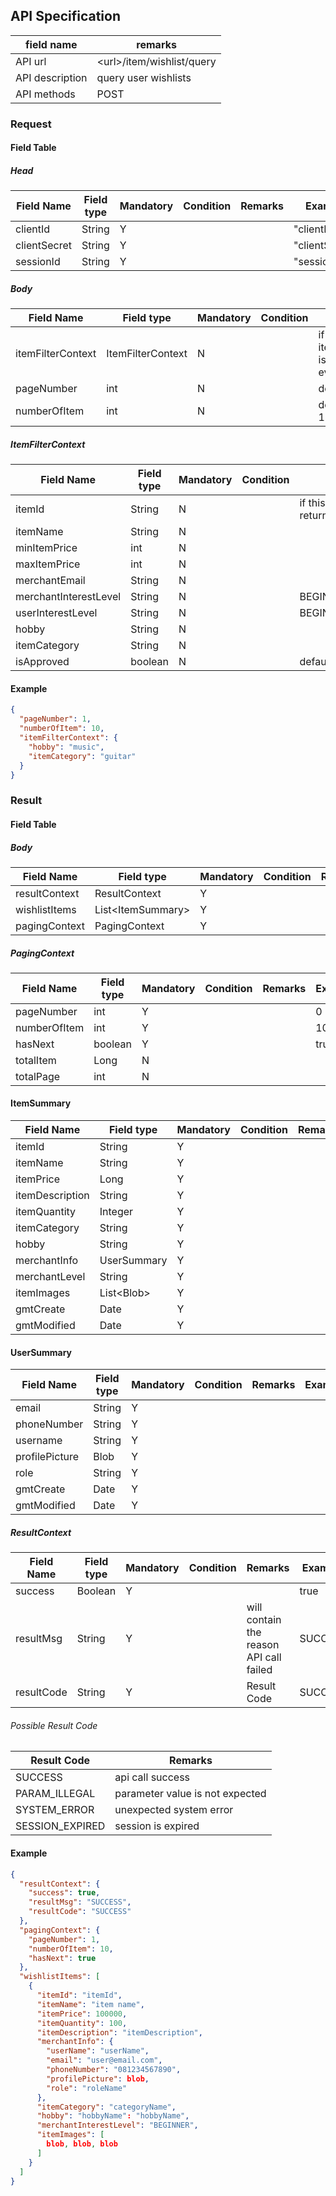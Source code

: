 ## API Specification

| field name      | remarks                     |
| --------------- | --------------------------- |
| API url         | \<url\>/item/wishlist/query |
| API description | query user wishlists        |
| API methods     | POST                        |

### Request

#### Field Table

##### Head

| Field Name   | Field type | Mandatory | Condition | Remarks | Example        |
| ------------ | ---------- | --------- | --------- | ------- | -------------- |
| clientId     | String     | Y         |           |         | "clientId"     |
| clientSecret | String     | Y         |           |         | "clientSecret" |
| sessionId    | String     | Y         |           |         | "sessionId"    |

##### Body

| Field Name        | Field type        | Mandatory | Condition | Remarks                                              | Example |
| ----------------- | ----------------- | --------- | --------- | ---------------------------------------------------- | ------- |
| itemFilterContext | ItemFilterContext | N         |           | if itemFilterContext is null, will return every item |         |
| pageNumber        | int               | N         |           | default value is 1                                   |         |
| numberOfItem      | int               | N         |           | default value is 10                                  |         |

##### ItemFilterContext

| Field Name            | Field type | Mandatory | Condition | Remarks                                                    | Example              |
| --------------------- | ---------- | --------- | --------- | ---------------------------------------------------------- | -------------------- |
| itemId                | String     | N         |           | if this field is present, this api will only return 1 item | "itemId"             |
| itemName              | String     | N         |           |                                                            | "itemName"           |
| minItemPrice          | int        | N         |           |                                                            | 1000                 |
| maxItemPrice          | int        | N         |           |                                                            | 5000                 |
| merchantEmail         | String     | N         |           |                                                            | "merchant@email.com" |
| merchantInterestLevel | String     | N         |           | BEGINNER,INTERMEDIATE,ENTHUSIAST                           | "BEGINNER"           |
| userInterestLevel     | String     | N         |           | BEGINNER,INTERMEDIATE,ENTHUSIAST                           | "BEGINNER"           |
| hobby                 | String     | N         |           |                                                            | "music"              |
| itemCategory          | String     | N         |           |                                                            | "GUITAR"             |
| isApproved            | boolean    | N         |           | default value is true                                      | true                 |

#### Example

```json
{
  "pageNumber": 1,
  "numberOfItem": 10,
  "itemFilterContext": {
    "hobby": "music",
    "itemCategory": "guitar"
  }
}
```

### Result

#### Field Table

##### Body

| Field Name    | Field type          | Mandatory | Condition | Remarks | Example |
| ------------- | ------------------- | --------- | --------- | ------- | ------- |
| resultContext | ResultContext       | Y         |           |         |         |
| wishlistItems | List\<ItemSummary\> | Y         |           |         |         |
| pagingContext | PagingContext       | Y         |           |         |         |

##### PagingContext 
| Field Name   | Field type | Mandatory | Condition | Remarks | Example |
| ------------ | ---------- | --------- | --------- | ------- | ------- |
| pageNumber   | int        | Y         |           |         | 0       |
| numberOfItem | int        | Y         |           |         | 10      |
| hasNext      | boolean    | Y         |           |         | true    |
| totalItem    | Long       | N         |           |         |         |
| totalPage    | int        | N         |           |         |         |

#### ItemSummary
| Field Name      | Field type   | Mandatory | Condition | Remarks | Example |
| --------------- | ------------ | --------- | --------- | ------- | ------- |
| itemId          | String       | Y         |           |         |         |
| itemName        | String       | Y         |           |         |         |
| itemPrice       | Long         | Y         |           |         |         |
| itemDescription | String       | Y         |           |         |         |
| itemQuantity    | Integer      | Y         |           |         |         |
| itemCategory    | String       | Y         |           |         |         |
| hobby           | String       | Y         |           |         |         |
| merchantInfo    | UserSummary  | Y         |           |         |         |
| merchantLevel   | String       | Y         |           |         |         |
| itemImages      | List\<Blob\> | Y         |           |         |         |
| gmtCreate       | Date         | Y         |           |         |         |
| gmtModified     | Date         | Y         |           |         |         |

#### UserSummary
| Field Name     | Field type | Mandatory | Condition | Remarks | Example |
| -------------- | ---------- | --------- | --------- | ------- | ------- |
| email          | String     | Y         |           |         |         |
| phoneNumber    | String     | Y         |           |         |         |
| username       | String     | Y         |           |         |         |
| profilePicture | Blob       | Y         |           |         |         |
| role           | String     | Y         |           |         |         |
| gmtCreate      | Date       | Y         |           |         |         |
| gmtModified    | Date       | Y         |           |         |         |

##### ResultContext

| Field Name | Field type | Mandatory | Condition | Remarks                                 | Example |
| ---------- | ---------- | --------- | --------- | --------------------------------------- | ------- |
| success    | Boolean    | Y         |           |                                         | true    |
| resultMsg  | String     | Y         |           | will contain the reason API call failed | SUCCESS |
| resultCode | String     | Y         |           | Result Code                             | SUCCESS |

###### Possible Result Code

| Result Code     | Remarks                         |
| --------------- | ------------------------------- |
| SUCCESS         | api call success                |
| PARAM_ILLEGAL   | parameter value is not expected |
| SYSTEM_ERROR    | unexpected system error         |
| SESSION_EXPIRED | session is expired              |

#### Example

```json
{
  "resultContext": {
    "success": true,
    "resultMsg": "SUCCESS",
    "resultCode": "SUCCESS"
  },
  "pagingContext": {
    "pageNumber": 1,
    "numberOfItem": 10,
    "hasNext": true
  },
  "wishlistItems": [
    {
      "itemId": "itemId", 
      "itemName": "item name", 
      "itemPrice": 100000,
      "itemQuantity": 100,
      "itemDescription": "itemDescription",
      "merchantInfo": {
        "userName": "userName",
        "email": "user@email.com",
        "phoneNumber": "081234567890",
        "profilePicture": blob,
        "role": "roleName"
      },
      "itemCategory": "categoryName",
      "hobby": "hobbyName": "hobbyName",
      "merchantInterestLevel": "BEGINNER",
      "itemImages": [
        blob, blob, blob
      ]
    }
  ]
}
```
